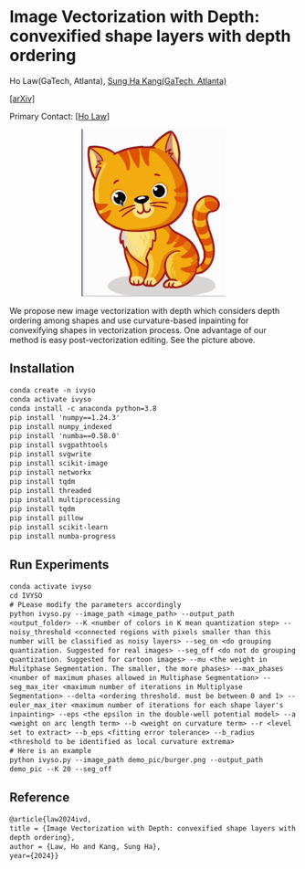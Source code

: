 # Image Vectorization with Depth: convexified shape layers with depth ordering

Ho Law(GaTech, Atlanta), 
[Sung Ha Kang(GaTech, Atlanta)](https://kang.math.gatech.edu/index.html)

[[arXiv]](https://arxiv.org/abs/2409.06648)

Primary Contact: [[Ho Law](mailto:hlaw8@gatech.edu)]

<div align="center">
    <img src="pic/cat.gif" width="50%">
</div>

We propose new image vectorization with depth which considers depth ordering among shapes and use curvature-based inpainting for convexifying shapes in vectorization process. One advantage of our method is easy post-vectorization editing. See the picture above.

## Installation
```
conda create -n ivyso
conda activate ivyso
conda install -c anaconda python=3.8
pip install 'numpy==1.24.3'
pip install numpy_indexed
pip install 'numba==0.58.0'
pip install svgpathtools
pip install svgwrite
pip install scikit-image
pip install networkx
pip install tqdm
pip install threaded
pip install multiprocessing
pip install tqdm
pip install pillow
pip install scikit-learn
pip install numba-progress
```

## Run Experiments
```
conda activate ivyso
cd IVYSO
# PLease modify the parameters accordingly
python ivyso.py --image_path <image_path> --output_path <output_folder> --K <number of colors in K mean quantization step> --noisy_threshold <connected regions with pixels smaller than this number will be classified as noisy layers> --seg_on <do grouping quantization. Suggested for real images> --seg_off <do not do grouping quantization. Suggested for cartoon images> --mu <the weight in Mulitphase Segmentation. The smaller, the more phases> --max_phases <number of maximum phases allowed in Multiphase Segmentation> --seg_max_iter <maximum number of iterations in Multiplyase Segmentation> --delta <ordering threshold. must be between 0 and 1> --euler_max_iter <maximum number of iterations for each shape layer's inpainting> --eps <the epsilon in the double-well potential model> --a <weight on arc length term> --b <weight on curvature term> --r <level set to extract> --b_eps <fitting error tolerance> --b_radius <threshold to be identified as local curvature extrema>
# Here is an example
python ivyso.py --image_path demo_pic/burger.png --output_path demo_pic --K 20 --seg_off
```

## Reference
```
@article{law2024ivd,
title = {Image Vectorization with Depth: convexified shape layers with depth ordering},
author = {Law, Ho and Kang, Sung Ha},
year={2024}}
```
